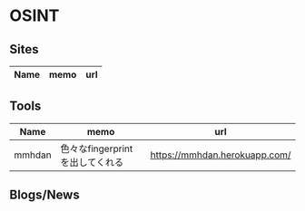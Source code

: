 # OSINT

## Sites

|Name|memo|url|
----|----|----

## Tools

|Name|memo|url|
----|----|----
|mmhdan|色々なfingerprintを出してくれる|https://mmhdan.herokuapp.com/|

## Blogs/News
